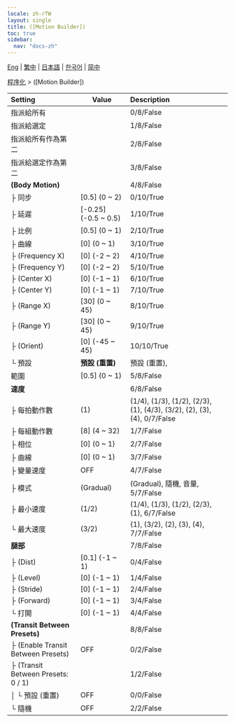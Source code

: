 ```yaml
---
locale: zh-rTW
layout: single
title: ([Motion Builder])
toc: true
sidebar:
  nav: "docs-zh"
---
```

[Eng](/dancexr/menu/2025.4/motion/motion_builder) | [繁中](/tw/dancexr/menu/2025.4/motion/motion_builder) | [日本語](/jp/dancexr/menu/2025.4/motion/motion_builder) | [한국어](/kr/dancexr/menu/2025.4/motion/motion_builder) | [简中](/zh/dancexr/menu/2025.4/motion/motion_builder)

[程序化](../menu#程序化) > ([Motion Builder])



| Setting | Value | Description |
| :--- | --- | :--- |
| 指派給所有 || 0/8/False
| 指派給選定 || 1/8/False
| 指派給所有作為第二 || 2/8/False
| 指派給選定作為第二 || 3/8/False
| **(Body Motion)** | | 4/8/False
| ├ 同步 | [0.5] (0 ~ 2) | 0/10/True
| ├ 延遲 | [-0.25] (-0.5 ~ 0.5) | 1/10/True
| ├ 比例 | [0.5] (0 ~ 1) | 2/10/True
| ├ 曲線 | [0] (0 ~ 1) | 3/10/True
| ├ (Frequency X) | [0] (-2 ~ 2) | 4/10/True
| ├ (Frequency Y) | [0] (-2 ~ 2) | 5/10/True
| ├ (Center X) | [0] (-1 ~ 1) | 6/10/True
| ├ (Center Y) | [0] (-1 ~ 1) | 7/10/True
| ├ (Range X) | [30] (0 ~ 45) | 8/10/True
| ├ (Range Y) | [30] (0 ~ 45) | 9/10/True
| ├ (Orient) | [0] (-45 ~ 45) | 10/10/True
| └ 預設 | **預設 (重置)** | 預設 (重置),  |
| 範圍 | [0.5] (0 ~ 1) | 5/8/False
| **速度** | | 6/8/False
| ├ 每拍動作數 | (1) | (1/4), (1/3), (1/2), (2/3), (1), (4/3), (3/2), (2), (3), (4), 0/7/False
| ├ 每組動作數 | [8] (4 ~ 32) | 1/7/False
| ├ 相位 | [0] (0 ~ 1) | 2/7/False
| ├ 曲線 | [0] (0 ~ 1) | 3/7/False
| ├ 變量速度 | OFF | 4/7/False
| ├ 模式 | (Gradual) | (Gradual), 隨機, 音量, 5/7/False
| ├ 最小速度 | (1/2) | (1/4), (1/3), (1/2), (2/3), (1), 6/7/False
| └ 最大速度 | (3/2) | (1), (3/2), (2), (3), (4), 7/7/False
| **腿部** | | 7/8/False
| ├ (Dist) | [0.1] (-1 ~ 1) | 0/4/False
| ├ (Level) | [0] (-1 ~ 1) | 1/4/False
| ├ (Stride) | [0] (-1 ~ 1) | 2/4/False
| ├ (Forward) | [0] (-1 ~ 1) | 3/4/False
| └ 打開 | [0] (-1 ~ 1) | 4/4/False
| **(Transit Between Presets)** | | 8/8/False
| ├ (Enable Transit Between Presets) | OFF | 0/2/False
| ├ (Transit Between Presets: 0 / 1) || 1/2/False
| │ └ 預設 (重置) | OFF | 0/0/False
| └ 隨機 | OFF | 2/2/False
